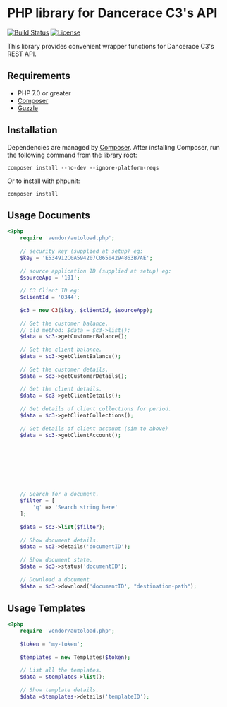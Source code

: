 # PHP library for Dancerace C3's API

[![Build Status](https://travis-ci.org/garethhallnz/pandadoc.svg?branch=master)](https://travis-ci.org/garethhallnz)
[![License](https://poser.pugx.org/garethhallnz/pandadoc/license)](https://packagist.org/packages/garethhallnz/pandadoc)

This library provides convenient wrapper functions for Dancerace C3's REST API.

## Requirements

- PHP 7.0 or greater
- [Composer](https://getcomposer.org/)
- [Guzzle](https://github.com/guzzle/guzzle)

## Installation

Dependencies are managed by [Composer](https://getcomposer.org/). After
installing Composer, run the following command from the library root:

`composer install --no-dev --ignore-platform-reqs`

Or to install with phpunit:

`composer install`


## Usage Documents
```php
<?php
    require 'vendor/autoload.php';
    
    // security key (supplied at setup) eg:
    $key = 'E534912C0A594207C06504294863B7AE';
    
    // source application ID (supplied at setup) eg:
    $sourceApp = '101';
    
    // C3 Client ID eg:
    $clientId = '0344';
    
    $c3 = new C3($key, $clientId, $sourceApp);
    
    // Get the customer balance.
    // old method: $data = $c3->list();
    $data = $c3->getCustomerBalance();
    
    // Get the client balance.
    $data = $c3->getClientBalance();
    
    // Get the customer details.
    $data = $c3->getCustomerDetails();
    
    // Get the client details.
    $data = $c3->getClientDetails();
    
    // Get details of client collections for period.
    $data = $c3->getClientCollections();
    
    // Get details of client account (sim to above)
    $data = $c3->getClientAccount();
    
    
    
    
    
    
    
    
    // Search for a document.
    $filter = [
        'q' => 'Search string here'
    ];
    
    $data = $c3->list($filter);
    
    // Show document details.
    $data = $c3->details('documentID');
    
    // Show document state.
    $data = $c3->status('documentID');
    
    // Download a document
    $data = $c3->download('documentID', "destination-path");
```

## Usage Templates
```php
<?php
    require 'vendor/autoload.php';
    
    $token = 'my-token';
    
    $templates = new Templates($token);
    
    // List all the templates.
    $data = $templates->list();
    
    // Show template details.
    $data =$templates->details('templateID');
```